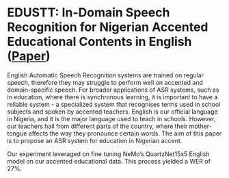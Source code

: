 # EDUSTT: In-Domain Speech Recognition for Nigerian Accented Educational Contents in English ([Paper](https://openreview.net/pdf?id=SCzGtqGVL-q))


English Automatic Speech Recognition systems are trained on regular speech, therefore they may struggle to perform well on accented and domain-specific speech. 
For broader applications of ASR systems, such as in education, where there is synchronous learning, it is important to have a reliable system - a specialized system that recognises terms used in school subjects and spoken by accented teachers.
English is our official language in Nigeria, and it is the major language used to teach in schools. However, our teachers hail from different parts of the country, where their mother-tongue affects the way they pronounce certain words. 
The aim of this paper is to propose an ASR system for education in Nigerian accent. 

Our experiment leveraged on fine tuning NeMo’s QuartzNet15x5 English model on our accented educational data. This process yielded a WER of 27\%.
